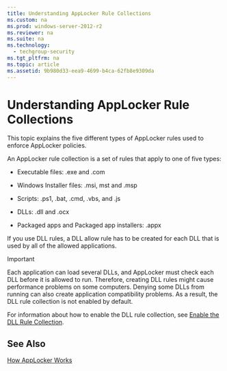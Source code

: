 ```yaml
---
title: Understanding AppLocker Rule Collections
ms.custom: na
ms.prod: windows-server-2012-r2
ms.reviewer: na
ms.suite: na
ms.technology: 
  - techgroup-security
ms.tgt_pltfrm: na
ms.topic: article
ms.assetid: 9b980d33-eea9-4699-b4ca-62fb8e9309da
---
```

# Understanding AppLocker Rule Collections
This topic explains the five different types of AppLocker rules used to enforce AppLocker policies.  
  
An AppLocker rule collection is a set of rules that apply to one of five types:  
  
-   Executable files: .exe and .com  
  
-   Windows Installer files: .msi, mst and .msp  
  
-   Scripts: .ps1, .bat, .cmd, .vbs, and .js  
  
-   DLLs: .dll and .ocx  
  
-   Packaged apps and Packaged app installers: .appx  
  
If you use DLL rules, a DLL allow rule has to be created for each DLL that is used by all of the allowed applications.  
  
> [!IMPORTANT]  
> Each application can load several DLLs, and AppLocker must check each DLL before it is allowed to run. Therefore, creating DLL rules might cause performance problems on some computers. Denying some DLLs from running can also create application compatibility problems. As a result, the DLL rule collection is not enabled by default.  
  
For information about how to enable the DLL rule collection, see [Enable the DLL Rule Collection](http://go.microsoft.com/fwlink/?LinkId=163405).  
  
## See Also  
[How AppLocker Works](../Topic/How-AppLocker-Works.md)  
  
